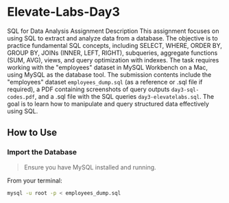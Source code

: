 # Elevate-Labs-Day3

SQL for Data Analysis Assignment Description
This assignment focuses on using SQL to extract and analyze data from a database. The objective is to practice fundamental SQL concepts, including SELECT, WHERE, ORDER BY, GROUP BY, JOINs (INNER, LEFT, RIGHT), subqueries, aggregate functions (SUM, AVG), views, and query optimization with indexes. 
The task requires working with the "employees" dataset in MySQL Workbench on a Mac, using MySQL as the database tool. The submission contents include the "employees" dataset `employees_dump.sql` (as a reference or .sql file if required), a PDF containing screenshots of query outputs `day3-sql-codes.pdf`, and a .sql file with the SQL queries `day3-elevatelabs.sql`. The goal is to learn how to manipulate and query structured data effectively using SQL.

##  How to Use

### Import the Database

> Ensure you have MySQL installed and running.

From your terminal:

```bash
mysql -u root -p < employees_dump.sql
